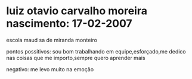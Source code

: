 # luiz otavio carvalho moreira    nascimento:  17-02-2007

escola maud sa de miranda monteiro

pontos possitivos: sou bom trabalhando em equipe,esforçado,me dedico nas coisas que me importo,sempre quero aprender mais

negativo: me levo muito na emoção

